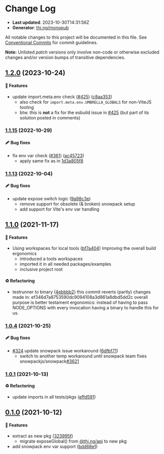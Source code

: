 # Change Log

- **Last updated**: 2023-10-30T14:31:56Z
- **Generator**: [thi.ng/monopub](https://thi.ng/monopub)

All notable changes to this project will be documented in this file.
See [Conventional Commits](https://conventionalcommits.org/) for commit guidelines.

**Note:** Unlisted _patch_ versions only involve non-code or otherwise excluded changes
and/or version bumps of transitive dependencies.

## [1.2.0](https://github.com/thi-ng/umbrella/tree/@thi.ng/expose@1.2.0) (2023-10-24)

#### 🚀 Features

- update import.meta.env check ([#425](https://github.com/thi-ng/umbrella/issues/425)) ([c8aa353](https://github.com/thi-ng/umbrella/commit/c8aa353))
  - also check for `import.meta.env.UMBRELLA_GLOBALS` for non-ViteJS tooling
  - btw. this is **not** a fix for the esbuild issue in [#425](https://github.com/thi-ng/umbrella/issues/425)
  (but part of its solution posted in comments)

### [1.1.15](https://github.com/thi-ng/umbrella/tree/@thi.ng/expose@1.1.15) (2022-10-29)

#### 🩹 Bug fixes

- fix env var check ([#361](https://github.com/thi-ng/umbrella/issues/361)) ([ac45723](https://github.com/thi-ng/umbrella/commit/ac45723))
  - apply same fix as in [1d3a805f8](https://github.com/thi-ng/umbrella/commit/1d3a805f8)

### [1.1.13](https://github.com/thi-ng/umbrella/tree/@thi.ng/expose@1.1.13) (2022-10-04)

#### 🩹 Bug fixes

- update expose switch logic ([9a98c3e](https://github.com/thi-ng/umbrella/commit/9a98c3e))
  - remove support for obsolete (& broken) snowpack setup
  - add support for Vite's env var handling

## [1.1.0](https://github.com/thi-ng/umbrella/tree/@thi.ng/expose@1.1.0) (2021-11-17)

#### 🚀 Features

- Using workspaces for local tools ([bf7a404](https://github.com/thi-ng/umbrella/commit/bf7a404))
  Improving the overall build ergonomics
  - introduced a tools workspaces
  - imported it in all needed packages/examples
  - inclusive project root

#### ♻️ Refactoring

- testrunner to binary ([4ebbbb2](https://github.com/thi-ng/umbrella/commit/4ebbbb2))
  this commit reverts (partly) changes made in:
  ef346d7a8753590dc9094108a3d861a8dbd5dd2c
  overall purpose is better testament ergonomics:
  instead of having to pass NODE_OPTIONS with every invocation
  having a binary to handle this for us.

### [1.0.4](https://github.com/thi-ng/umbrella/tree/@thi.ng/expose@1.0.4) (2021-10-25)

#### 🩹 Bug fixes

- [#324](https://github.com/thi-ng/umbrella/issues/324) update snowpack issue workaround ([6dfbf71](https://github.com/thi-ng/umbrella/commit/6dfbf71))
  - switch to another temp workaround until snowpack team
    fixes snowpackjs/snowpack[#3621](https://github.com/thi-ng/umbrella/issues/3621)

### [1.0.1](https://github.com/thi-ng/umbrella/tree/@thi.ng/expose@1.0.1) (2021-10-13)

#### ♻️ Refactoring

- update imports in all tests/pkgs ([effd591](https://github.com/thi-ng/umbrella/commit/effd591))

## [0.1.0](https://github.com/thi-ng/umbrella/tree/@thi.ng/expose@0.1.0) (2021-10-12)

#### 🚀 Features

- extract as new pkg ([323995f](https://github.com/thi-ng/umbrella/commit/323995f))
  - migrate exposeGlobal() from [@thi.ng/api](https://github.com/thi-ng/umbrella/tree/main/packages/api) to new pkg
- add snowpack env var support ([bdd68e1](https://github.com/thi-ng/umbrella/commit/bdd68e1))
